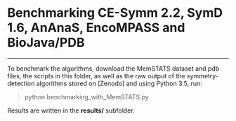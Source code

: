 # Benchmarking CE-Symm 2.2, SymD 1.6, AnAnaS, EncoMPASS and BioJava/PDB
---

To benchmark the algorithms, download the MemSTATS dataset and pdb files, the scripts in this folder, as well as 
the raw output of the symmetry-detection algorithms stored on [Zenodo] and using Python 3.5, run:

> python benchmarking_with_MemSTATS.py

Results are written in the **results/** subfolder. 